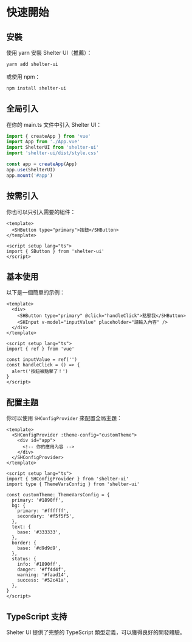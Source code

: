 # 快速開始

## 安裝

使用 yarn 安裝 Shelter UI（推薦）：

```bash
yarn add shelter-ui
```

或使用 npm：

```bash
npm install shelter-ui
```

## 全局引入

在你的 main.ts 文件中引入 Shelter UI：

```ts
import { createApp } from 'vue'
import App from './App.vue'
import ShelterUI from 'shelter-ui'
import 'shelter-ui/dist/style.css'

const app = createApp(App)
app.use(ShelterUI)
app.mount('#app')
```

## 按需引入

你也可以只引入需要的組件：

```vue
<template>
  <SHButton type="primary">按鈕</SHButton>
</template>

<script setup lang="ts">
import { SButton } from 'shelter-ui'
</script>
```

## 基本使用

以下是一個簡單的示例：

```vue
<template>
  <div>
    <SHButton type="primary" @click="handleClick">點擊我</SHButton>
    <SHInput v-model="inputValue" placeholder="請輸入內容" />
  </div>
</template>

<script setup lang="ts">
import { ref } from 'vue'

const inputValue = ref('')
const handleClick = () => {
  alert('按鈕被點擊了！')
}
</script>
```

## 配置主題

你可以使用 `SHConfigProvider` 來配置全局主題：

```vue
<template>
  <SHConfigProvider :theme-config="customTheme">
    <div id="app">
      <!-- 你的應用內容 -->
    </div>
  </SHConfigProvider>
</template>

<script setup lang="ts">
import { SHConfigProvider } from 'shelter-ui'
import type { ThemeVarsConfig } from 'shelter-ui'

const customTheme: ThemeVarsConfig = {
  primary: '#1890ff',
  bg: {
    primary: '#ffffff',
    secondary: '#f5f5f5',
  },
  text: {
    base: '#333333',
  },
  border: {
    base: '#d9d9d9',
  },
  status: {
    info: '#1890ff',
    danger: '#ff4d4f',
    warning: '#faad14',
    success: '#52c41a',
  },
}
</script>
```

## TypeScript 支持

Shelter UI 提供了完整的 TypeScript 類型定義，可以獲得良好的開發體驗。
